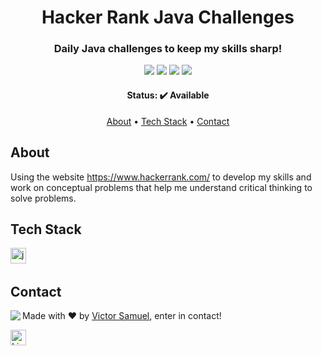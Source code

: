 <h1 align="center">
	Hacker Rank Java Challenges
</h1>

<h3 align="center">
	Daily Java challenges to keep my skills sharp!
</h3>

<p align="center">
	<img src="https://img.shields.io/badge/PRs-welcome-brightgreen.svg?style=flat-square"/>
	<img src="https://img.shields.io/github/license/vicsamuel/HackerRank-Java-Challenges?color=green"/>
	<img src="https://img.shields.io/github/languages/count/vicsamuel/HackerRank-Java-Challenges?color=green"/>
	<img src="https://img.shields.io/github/contributors/vicsamuel/HackerRank-Java-Challenges?color=green"/>
</p>

<h4 align="center">
	Status: ✔️ Available
</h4>

<p align="center">
	<a href="#about">About</a> •
	<a href="#tech-stack">Tech Stack</a> •
	<a href="#contact">Contact</a> 
</p>

## About
Using the website https://www.hackerrank.com/ to develop my skills and work on conceptual problems that help me understand critical thinking to solve problems.

## Tech Stack
<img src="https://img.shields.io/badge/Java-05122A?style=flat&logo=java" alt="java Badge" height="25">&nbsp;

## Contact
<img align="left" src="https://avatars.githubusercontent.com/vicsamuel?size=100">

Made with ❤️ by [Victor Samuel](https://github.com/vicsamuel), enter in contact!

<a href="https://www.linkedin.com/in/https://www.linkedin.com/in/victor-samuel-1738a29a/" target="_blank"><img src="https://img.shields.io/badge/Contact-LinkedIn-blue/https://www.linkedin.com/in/victor-samuel-1738a29a/-0077B5?style=flat&logo=linkedin&logoColor=white" alt="LinkedIn Badge" height="25"></a>&nbsp;

<br clear="left"/>
